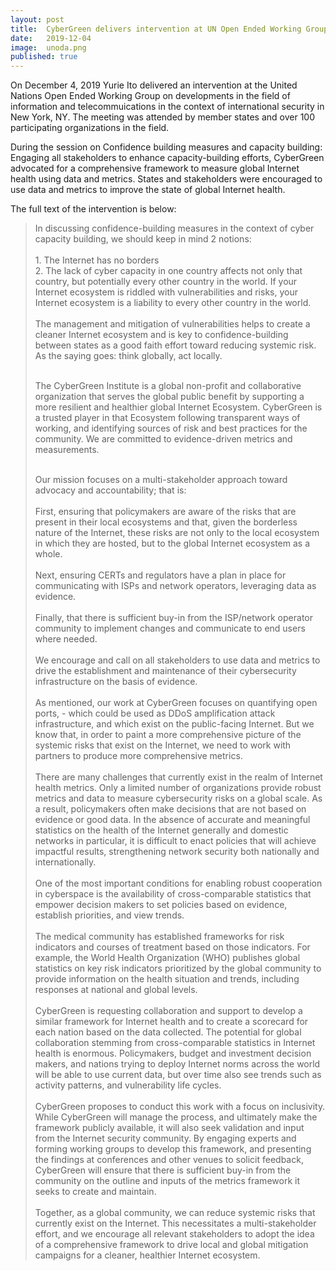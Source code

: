 ```yaml
---
layout: post
title:  CyberGreen delivers intervention at UN Open Ended Working Group
date:   2019-12-04
image:  unoda.png
published: true  
---
```


On December 4, 2019 Yurie Ito delivered an intervention at the United Nations Open Ended Working Group on developments in the field of information and telecommuications in the context of international security in New York, NY. The meeting was attended by member states and over 100 participating organizations in the field.

During the session on Confidence building measures and capacity building: Engaging all stakeholders to enhance capacity-building efforts, CyberGreen advocated for a comprehensive framework to measure global Internet health using data and metrics. States and stakeholders were encouraged to use data and metrics to improve the state of global Internet health.

The full text of the intervention is below:

<blockquote>
In discussing confidence-building measures in the context of cyber capacity building, we should keep in mind 2 notions:
<br><br>
1. The Internet has no borders<br>
2. The lack of cyber capacity in one country affects not only that country, but potentially every other country in the world. If your Internet ecosystem is riddled with vulnerabilities and risks, your Internet ecosystem is a liability to every other country in the world.
<br><br>
The management and mitigation of vulnerabilities helps to create a cleaner Internet ecosystem and is key to confidence-building between states as a good faith effort toward reducing systemic risk. As the saying goes: think globally, act locally.<br><br>

The CyberGreen Institute is a global non-profit and collaborative organization that serves the global public benefit by supporting a more resilient and healthier global Internet Ecosystem. CyberGreen is a trusted player in that Ecosystem following transparent ways of working, and identifying sources of risk and best practices for the community. We are committed to evidence-driven metrics and measurements.<br><br>

Our mission focuses on a multi-stakeholder approach toward advocacy and accountability; that is: <br><br>
First, ensuring that policymakers are aware of the risks that are present in their local ecosystems and that, given the borderless nature of the Internet, these risks are not only to the local ecosystem in which they are hosted, but to the global Internet ecosystem as a whole.<br><br>
Next, ensuring CERTs and regulators have a plan in place for communicating with ISPs and network operators, leveraging data as evidence.<br><br>
Finally, that there is sufficient buy-in from the ISP/network operator community to implement changes and communicate to end users where needed.
<br><br>
We encourage and call on all stakeholders to use data and metrics to drive the establishment and maintenance of their cybersecurity infrastructure on the basis of evidence. 
<br><br>
As mentioned, our work at CyberGreen focuses on quantifying open ports, - which could be used as DDoS amplification attack infrastructure, and which exist on the public-facing Internet. But we know that, in order to paint a more comprehensive picture of the systemic risks that exist on the Internet, we need to work with partners to produce more comprehensive metrics.
<br><br>
There are many challenges that currently exist in the realm of Internet health metrics. Only a limited number of organizations provide robust metrics and data to measure cybersecurity risks on a global scale. As a result, policymakers often make decisions that are not based on evidence or good data. 
In the absence of accurate and meaningful statistics on the health of the Internet generally and domestic networks in particular, it is difficult to enact policies that will achieve impactful results, strengthening network security both nationally and internationally.
<br><br>
One of the most important conditions for enabling robust cooperation in cyberspace is the availability of cross-comparable statistics that empower decision makers to set policies based on evidence, establish priorities, and view trends. 
<br><br>
The medical community has established frameworks for risk indicators and courses of treatment based on those indicators. For example, the World Health Organization (WHO) publishes global statistics on key risk indicators prioritized by the global community to provide information on the health situation and trends, including responses at national and global levels. 
<br><br>
CyberGreen is requesting collaboration and support to develop a similar framework for Internet health and to create a scorecard for each nation based on the data collected. The potential for global collaboration stemming from cross-comparable statistics in Internet health is enormous. Policymakers, budget and investment decision makers, and nations trying to deploy Internet norms across the world will be able to use current data, but over time also see trends such as activity patterns, and vulnerability life cycles. 
<br><br>
CyberGreen proposes to conduct this work with a focus on inclusivity. While CyberGreen will manage the process, and ultimately make the framework publicly available, it will also seek validation and input from the Internet security community. By engaging experts and forming working groups to develop this framework, and presenting the findings at conferences and other venues to solicit feedback, CyberGreen will ensure that there is sufficient buy-in from the community on the outline and inputs of the metrics framework it seeks to create and maintain.
<br><br>
Together, as a global community, we can reduce systemic risks that currently exist on the Internet. This necessitates a multi-stakeholder effort, and we encourage all relevant stakeholders to adopt the idea of a comprehensive framework to drive local and global mitigation campaigns for a cleaner, healthier Internet ecosystem.
</blockquote>